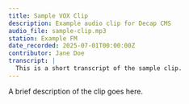 ```yaml
---
title: Sample VOX Clip
description: Example audio clip for Decap CMS
audio_file: sample-clip.mp3
station: Example FM
date_recorded: 2025-07-01T00:00:00Z
contributor: Jane Doe
transcript: |
  This is a short transcript of the sample clip.
---
```


A brief description of the clip goes here.
